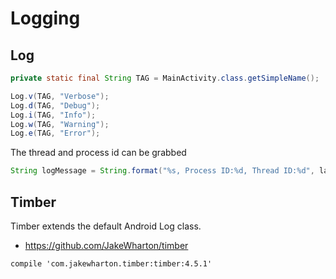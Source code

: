 # Logging #
## Log ##

```java
private static final String TAG = MainActivity.class.getSimpleName();

Log.v(TAG, "Verbose");
Log.d(TAG, "Debug");
Log.i(TAG, "Info");
Log.w(TAG, "Warning");
Log.e(TAG, "Error");
```

The thread and process id can be grabbed

```java
String logMessage = String.format("%s, Process ID:%d, Thread ID:%d", label, android.os.Process.myPid(), android.os.Process.myTid());
```

## Timber ##

Timber extends the default Android Log class.

- https://github.com/JakeWharton/timber

```xml
compile 'com.jakewharton.timber:timber:4.5.1'
```